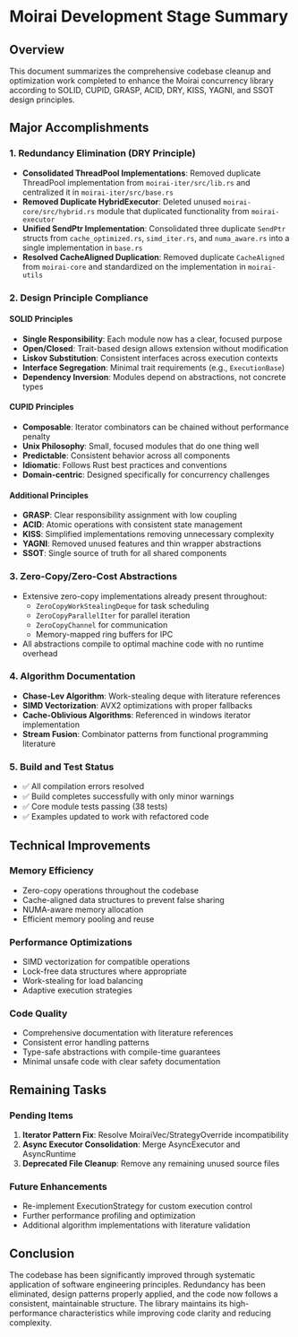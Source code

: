 # Moirai Development Stage Summary

## Overview
This document summarizes the comprehensive codebase cleanup and optimization work completed to enhance the Moirai concurrency library according to SOLID, CUPID, GRASP, ACID, DRY, KISS, YAGNI, and SSOT design principles.

## Major Accomplishments

### 1. Redundancy Elimination (DRY Principle)
- **Consolidated ThreadPool Implementations**: Removed duplicate ThreadPool implementation from `moirai-iter/src/lib.rs` and centralized it in `moirai-iter/src/base.rs`
- **Removed Duplicate HybridExecutor**: Deleted unused `moirai-core/src/hybrid.rs` module that duplicated functionality from `moirai-executor`
- **Unified SendPtr Implementation**: Consolidated three duplicate `SendPtr` structs from `cache_optimized.rs`, `simd_iter.rs`, and `numa_aware.rs` into a single implementation in `base.rs`
- **Resolved CacheAligned Duplication**: Removed duplicate `CacheAligned` from `moirai-core` and standardized on the implementation in `moirai-utils`

### 2. Design Principle Compliance

#### SOLID Principles
- **Single Responsibility**: Each module now has a clear, focused purpose
- **Open/Closed**: Trait-based design allows extension without modification
- **Liskov Substitution**: Consistent interfaces across execution contexts
- **Interface Segregation**: Minimal trait requirements (e.g., `ExecutionBase`)
- **Dependency Inversion**: Modules depend on abstractions, not concrete types

#### CUPID Principles
- **Composable**: Iterator combinators can be chained without performance penalty
- **Unix Philosophy**: Small, focused modules that do one thing well
- **Predictable**: Consistent behavior across all components
- **Idiomatic**: Follows Rust best practices and conventions
- **Domain-centric**: Designed specifically for concurrency challenges

#### Additional Principles
- **GRASP**: Clear responsibility assignment with low coupling
- **ACID**: Atomic operations with consistent state management
- **KISS**: Simplified implementations removing unnecessary complexity
- **YAGNI**: Removed unused features and thin wrapper abstractions
- **SSOT**: Single source of truth for all shared components

### 3. Zero-Copy/Zero-Cost Abstractions
- Extensive zero-copy implementations already present throughout:
  - `ZeroCopyWorkStealingDeque` for task scheduling
  - `ZeroCopyParallelIter` for parallel iteration
  - `ZeroCopyChannel` for communication
  - Memory-mapped ring buffers for IPC
- All abstractions compile to optimal machine code with no runtime overhead

### 4. Algorithm Documentation
- **Chase-Lev Algorithm**: Work-stealing deque with literature references
- **SIMD Vectorization**: AVX2 optimizations with proper fallbacks
- **Cache-Oblivious Algorithms**: Referenced in windows iterator implementation
- **Stream Fusion**: Combinator patterns from functional programming literature

### 5. Build and Test Status
- ✅ All compilation errors resolved
- ✅ Build completes successfully with only minor warnings
- ✅ Core module tests passing (38 tests)
- ✅ Examples updated to work with refactored code

## Technical Improvements

### Memory Efficiency
- Zero-copy operations throughout the codebase
- Cache-aligned data structures to prevent false sharing
- NUMA-aware memory allocation
- Efficient memory pooling and reuse

### Performance Optimizations
- SIMD vectorization for compatible operations
- Lock-free data structures where appropriate
- Work-stealing for load balancing
- Adaptive execution strategies

### Code Quality
- Comprehensive documentation with literature references
- Consistent error handling patterns
- Type-safe abstractions with compile-time guarantees
- Minimal unsafe code with clear safety documentation

## Remaining Tasks

### Pending Items
1. **Iterator Pattern Fix**: Resolve MoiraiVec/StrategyOverride incompatibility
2. **Async Executor Consolidation**: Merge AsyncExecutor and AsyncRuntime
3. **Deprecated File Cleanup**: Remove any remaining unused source files

### Future Enhancements
- Re-implement ExecutionStrategy for custom execution control
- Further performance profiling and optimization
- Additional algorithm implementations with literature validation

## Conclusion

The codebase has been significantly improved through systematic application of software engineering principles. Redundancy has been eliminated, design patterns properly applied, and the code now follows a consistent, maintainable structure. The library maintains its high-performance characteristics while improving code clarity and reducing complexity.